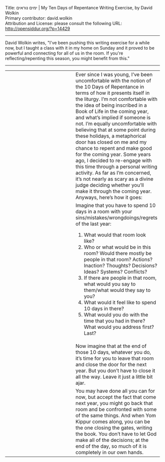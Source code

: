<html>
<head></head>
<body>
Title: ימים נוראים | My Ten Days of Repentance Writing Exercise, by David Wolkin<br />
Primary contributor: david.wolkin<br />
Attribution and License: please consult the following URL: <a href="http://opensiddur.org/?p=14429">http://opensiddur.org/?p=14429</a>
<p />
<hr />

David Wolkin writes, "I've been pushing this writing exercise for a while now, but I taught a class with it in my home on Sunday and it proved to be powerful and connecting for all of us in the room. If you're reflecting/repenting this season, you might benefit from this."

<hr />

<table style="margin-left: auto; margin-right: auto;">
<tbody>
<tr>
<td style="vertical-align: top;" width="46%">

</td>

<td style="vertical-align: top;" width="53%">
<div class="english">
Ever since I was young, I’ve been uncomfortable with the notion of the 10 Days of Repentance in terms of how it presents itself in the liturgy. I’m not comfortable with the idea of being inscribed in a Book of Life in the coming year, and what’s implied if someone is not. I’m equally uncomfortable with believing that at some point during these holidays, a metaphorical door has closed on me and my chance to repent and make good for the coming year. Some years ago, I decided to re-engage with this time through a personal writing activity. As far as I’m concerned, it’s not nearly as scary as a divine judge deciding whether you’ll make it through the coming year. Anyways, here’s how it goes:
</div></td></tr>


<tr><td style="vertical-align:top;" width="46%">
<div class="liturgy"><span lang="he">

</span></div></td>
 
<td style="vertical-align:top;" width="53%">
<div class="english">
Imagine that you have to spend 10 days in a room with your sins/mistakes/wrongdoings/regrets of the last year:
<ol>
    <li>What would that room look like?</li>
    <li>Who or what would be in this room? Would there mostly be people in that room? Actions? Inaction? Thoughts? Decisions? Ideas? Systems? Conflicts?</li>
    <li>If there are people in that room, what would you say to them/what would they say to you?</li>
    <li>What would it feel like to spend 10 days in there?</li>
    <li>What would you do with the time that you had in there? What would you address first? Last?</li>
</ol>
</div></td></tr>


<tr><td style="vertical-align:top;" width="46%">
<div class="liturgy"><span lang="he">

</span></div></td>
 
<td style="vertical-align:top;" width="53%">
<div class="english">
Now imagine that at the end of those 10 days, whatever you do, it’s time for you to leave that room and close the door for the next year. But you don’t have to close it all the way. Leave it just a little bit ajar.
</div></td></tr>


<tr><td style="vertical-align:top;" width="46%">
<div class="liturgy"><span lang="he">

</span></div></td>
 
<td style="vertical-align:top;" width="53%">
<div class="english">
You may have done all you can for now, but accept the fact that come next year, you might go back that room and be confronted with some of the same things. And when Yom Kippur comes along, you can be the one closing the gates, writing the book. You don’t have to let God make all of the decisions; at the end of the day, so much of it is completely in our own hands.
</div></td>
</tr>
</tbody></table>


</body>
</html>
